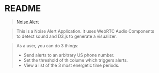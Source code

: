 README
=======

> [Noise Alert](https://sleepy-falls-1191.herokuapp.com/ "noise-alert")

> This is a Noise Alert Application. It uses WebRTC Audio Components to detect sound and D3.js to generate a visualizer.

> As a user, you can do 3 things:
> * Send alerts to an arbitrary US phone number.
> * Set the threshold of th colume which triggers alerts.
> * View a list of the 3 most energetic time periods.

